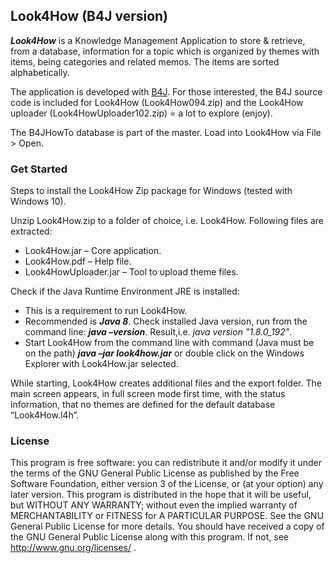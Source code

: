 ## Look4How (B4J version)

***Look4How*** is a Knowledge Management Application to store & retrieve, from a database, information for a topic which is organized by themes with items, being categories and related memos. The items are sorted alphabetically.

The application is developed with [B4J](http://https://www.b4x.com/b4j.html).
For those interested, the B4J source code is included for Look4How (Look4How094.zip) and the Look4How uploader (Look4HowUploader102.zip) = a lot to explore (enjoy).

The B4JHowTo database is part of the master. Load into Look4How via File > Open.

### Get Started
Steps to install the Look4How Zip package for Windows (tested with Windows 10). 
 
Unzip Look4How.zip to a folder of choice, i.e. Look4How.
Following files are extracted:
* Look4How.jar – Core application.
* Look4How.pdf – Help file.
* Look4HowUploader.jar – Tool to upload theme files.

Check if the Java Runtime Environment JRE is installed:
* This is a requirement to run Look4How.
* Recommended is ***Java 8***. Check installed Java version, run from the command line: ***java –version***. Result,i.e. _java version "1.8.0_192"_.
* Start Look4How from the command line with command (Java must be on the path) ***java –jar look4how.jar*** or double click on the Windows Explorer with Look4How.jar selected.

While starting, Look4How creates additional files and the export folder.
The main screen appears, in full screen mode first time, with the status information, that no themes are defined for the default database “Look4How.l4h”. 

### License
This program is free software: you can redistribute it and/or modify it under the terms of the GNU General Public License as published by the Free Software Foundation, either version 3 of the License, or (at your option) any later version. This program is distributed in the hope that it will be useful, but WITHOUT ANY WARRANTY; without even the implied warranty of MERCHANTABILITY or FITNESS for A PARTICULAR PURPOSE.  See the GNU General Public License for more details. You should have received a copy of the GNU General Public License along with this program. If not, see http://www.gnu.org/licenses/ . 
 
